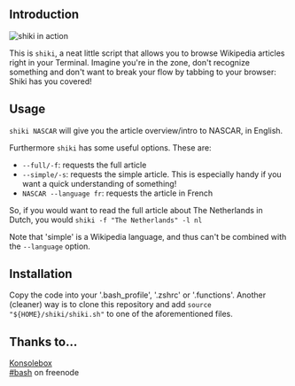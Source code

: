## Introduction

![shiki in action](http://i.imgur.com/2dyywHr.png)

This is `shiki`, a neat little script that allows you to browse Wikipedia articles right in your Terminal.
Imagine you're in the zone, don't recognize something and don't want to break your flow by tabbing to your browser: Shiki has you covered!

## Usage

`shiki NASCAR` will give you the article overview/intro to NASCAR, in English.

Furthermore `shiki` has some useful options. These are:
* `--full/-f`: requests the full article
* `--simple/-s`: requests the simple article. This is especially handy if you want a quick understanding of something!
* `NASCAR --language fr`: requests the article in French

So, if you would want to read the full article about The Netherlands in Dutch, you would `shiki -f "The Netherlands" -l nl`

Note that 'simple' is a Wikipedia language, and thus can't be combined with the `--language` option.

## Installation

Copy the code into your '.bash_profile', '.zshrc' or '.functions'.
Another (cleaner) way is to clone this repository and add `source "${HOME}/shiki/shiki.sh"` to one of the aforementioned files.

## Thanks to…

[Konsolebox](git.io/konsolebox)  
[#bash](http://webchat.freenode.net/?channels=bash) on freenode
